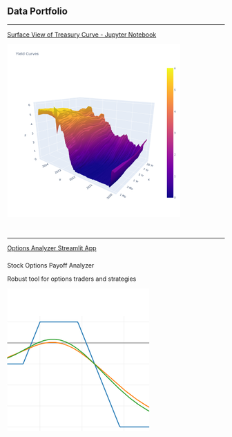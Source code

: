 ## Data Portfolio

<hr size ="2">

[Surface View of Treasury Curve - Jupyter Notebook](/t_curve.md)
<p><img src="images/T_Curve_2024.png" width="400" height="400" />
<p><img alt="" src="https://img.shields.io/badge/Python-white?logo=Python" />
  <img alt="" src="https://img.shields.io/badge/Pandas-blue?logo=pandas" />
  <img alt="" src="https://img.shields.io/badge/Plotly-grey?logo=Plotly" />

<!-- <img alt="" src="https://img.shields.io/badge/sklearn-white?logo=scikit-learn" /> -->
<!-- <img alt="" src="https://img.shields.io/badge/Google-white?logo=mlflow" /> -->



<!-- [Project 2 Title](/pdf/sample_presentation.pdf) -->
<!-- <img src="images/dummy_thumbnail.jpg?raw=true"/> -->

<hr>
<a href= "options_analyzer.md"> Options Analyzer Streamlit App </a>
<h3></h3>Stock Options Payoff Analyzer</h3>
<p>Robust tool for options traders and strategies</p>
<img src="images/52183258.png?raw=true"/>

